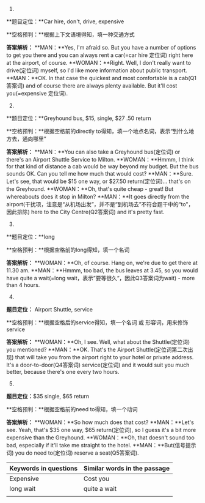 1.

**题目定位：**Car hire, don't, drive, expensive

**空格预判：**根据上下文语境得知，填一种交通方式

**答案解析：** 
**MAN：**Yes, I'm afraid so. But you have a number of options to get you there and you can always rent a car(=car hire 定位词) right here at the airport, of course.
**WOMAN：**Right. Well, I don't really want to drive(定位词) myself, so I'd like more information about public transport.
**MAN：**OK. In that case the quickest and most comfortable is a cab(Q1答案词) and of course there are always plenty available.
But it'll cost you(=expensive 定位词). 



2.

**题目定位：**Greyhound bus, $15, single, $27 .50 return

**空格预判：**根据空格前的directly to得知，填一个地点名词，表示“到什么地方去，通向哪里”

**答案解析：** 
**MAN：**You can also take a Greyhound bus(定位词) or there's an Airport Shuttle Service to Milton.
**WOMAN：**Hmmm, I think for that kind of distance a cab would be way beyond my budget.
But the bus sounds OK. Can you tell me how much that would cost?
**MAN：**Sure. Let's see, that would be $15 one way, or $27.50 return(定位词)... that's on the Greyhound.
**WOMAN：**Oh, that's quite cheap - great! But whereabouts does it stop in Milton?
**MAN：**It goes directly from the airport(干扰项，注意是“从机场出发”，并不是“到机场去”不符合题干中的“to"，因此排除) here to the City Centre(Q2答案词) and it's pretty fast.



3.

**题目定位：**long

**空格预判：**根据空格前的long得知，填一个名词

**答案解析：**
**WOMAN：**Oh, of course. Hang on, we're due to get there at 11.30 am.
**MAN：**Hmmm, too bad, the bus leaves at 3.45, so you would have quite a wait(=long wait，表示”要等很久“，因此Q3答案词为wait) - more than 4 hours.



4.

**题目定位：** Airport Shuttle, service

**空格预判：**根据空格后的service得知，填一个名词 或 形容词，用来修饰service

**答案解析：**
**WOMAN：**Oh, I see. Well, what about the Shuttle(定位词) you mentioned?
**MAN：**OK. That's the Airport Shuttle(定位词第二次出现) that will take you from the airport right to your hotel or private address.
It's a door-to-door(Q4答案词) service(定位词) and it would suit you much better, because there's one every two hours.



5.

**题目定位：**$35 single, $65 return

**空格预判：**根据空格前的need to得知，填一个动词

**答案解析：** 
**WOMAN：**So how much does that cost?
**MAN：**Let's see. Yeah, that's $35 one way, $65 return(定位词), so I guess it's a bit more expensive than the Greyhound.
**WOMAN：**Oh, that doesn't sound too bad, especially if it'll take me straight to the hotel.
**MAN：**But(信号提示词) you do need to(定位词) reserve a seat(Q5答案词).





| Keywords in questions | Similar words in the passage |
| --------------------- | ---------------------------- |
| Expensive             | Cost you                     |
| long wait             | quite a wait                 |
|                       |                              |